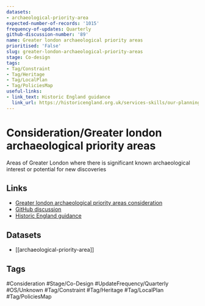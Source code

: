 ```yaml
---
datasets:
- archaeological-priority-area
expected-number-of-records: '1015'
frequency-of-updates: Quarterly
github-discussion-number: '89'
name: Greater london archaeological priority areas
prioritised: 'False'
slug: greater-london-archaeological-priority-areas
stage: Co-design
tags:
- Tag/Constraint
- Tag/Heritage
- Tag/LocalPlan
- Tag/PoliciesMap
useful-links:
- link_text: Historic England guidance
  link_url: https://historicengland.org.uk/services-skills/our-planning-services/greater-london-archaeology-advisory-service/greater-london-archaeological-priority-areas/
---
```


# Consideration/Greater london archaeological priority areas

Areas of Greater London where there is significant known archaeological interest or potential for new discoveries

## Links

* [Greater london archaeological priority areas consideration](https://design.planning.data.gov.uk/planning-consideration/greater-london-archaeological-priority-areas)
* [GitHub discussion](https://github.com/digital-land/data-standards-backlog/discussions/89)
* [Historic England guidance](https://historicengland.org.uk/services-skills/our-planning-services/greater-london-archaeology-advisory-service/greater-london-archaeological-priority-areas/)

## Datasets

* [[archaeological-priority-area]]

## Tags

#Consideration #Stage/Co-Design #UpdateFrequency/Quarterly #OS/Unknown #Tag/Constraint #Tag/Heritage #Tag/LocalPlan #Tag/PoliciesMap